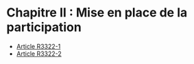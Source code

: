 # Chapitre II : Mise en place de la participation

* [Article R3322-1](./LEGIARTI000031588595.md)
* [Article R3322-2](./LEGIARTI000018533344.md)
